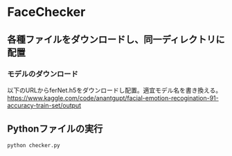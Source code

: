 # FaceChecker

## 各種ファイルをダウンロードし、同一ディレクトリに配置

### モデルのダウンロード
以下のURLからferNet.h5をダウンロードし配置。適宜モデル名を書き換える。
https://www.kaggle.com/code/anantgupt/facial-emotion-recogination-91-accuracy-train-set/output

## Pythonファイルの実行

```
python checker.py
```
